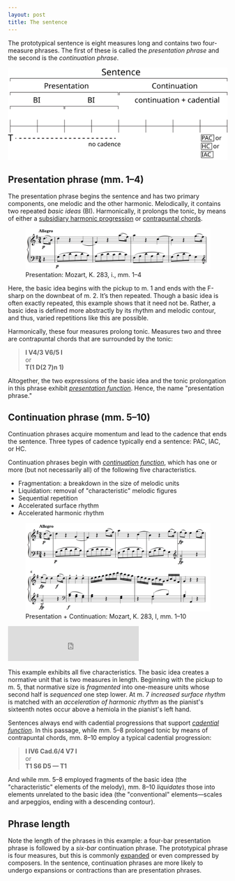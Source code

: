```yaml
---
layout: post
title: The sentence
---
```


The prototypical sentence is eight measures long and contains two four-measure phrases. The first of these is called the _presentation phrase_ and the second is the _continuation phrase_.

<img src="Graphics/ClassicalThemes/sentence.svg" alt="sentence">

## Presentation phrase (mm. 1–4)

The presentation phrase begins the sentence and has two primary components, one melodic and the other harmonic. Melodically, it contains two repeated _basic ideas_ (BI). Harmonically, it prolongs the tonic, by means of either a [subsidiary harmonic progression](harmonicSyntax2.html#subsidiary-harmonic-progressions) or [contrapuntal chords](harmonicSyntax2.html#contrapuntal-prolongation-passing-chord).

<figure>	
  <img src="Graphics/form/k283-presentation.png" alt="k283-presentation">
  <figcaption>Presentation: Mozart, K. 283, i., mm. 1–4</figcaption>
</figure>

Here, the basic idea begins with the pickup to m. 1 and ends with the F-sharp on the downbeat of m. 2. It’s then repeated. Though a basic idea is often exactly repeated, this example shows that it need not be. Rather, a basic idea is defined more abstractly by its rhythm and melodic contour, and thus, varied repetitions like this are possible.

Harmonically, these four measures prolong tonic. Measures two and three are contrapuntal chords that are surrounded by the tonic:

> **I V4/3 V6/5 I**  
> or  
> **T(1 D(2 7)n 1)**

Altogether, the two expressions of the basic idea and the tonic prolongation in this phrase exhibit [_presentation function_](themeFunctions.html#presentation). Hence, the name "presentation phrase."

## Continuation phrase (mm. 5–10)

Continuation phrases acquire momentum and lead to the cadence that ends the sentence. Three types of cadence typically end a sentence: PAC, IAC, or HC.

Continuation phrases begin with [_continuation function_](themeFunctions.html#continuation-function), which has one or more (but not necessarily all) of the following five characteristics.

- Fragmentation: a breakdown in the size of melodic units
- Liquidation: removal of "characteristic" melodic figures
- Sequential repetition
- Accelerated surface rhythm
- Accelerated harmonic rhythm

<figure>	
  <img src="Graphics/form/k283.png">
  <figcaption>Presentation + Continuation: Mozart, K. 283, I, mm. 1–10</figcaption>
</figure>

<iframe src="https://embed.spotify.com/?uri=spotify:track:1sknTFvB6zFOtSoyDcqM23" width="300" height="80" frameborder="0" allowtransparency="true"></iframe><br/>

This example exhibits all five characteristics. The basic idea creates a normative unit that is two measures in length. Beginning with the pickup to m. 5, that normative size is _fragmented_ into one-measure units whose second half is _sequenced_ one step lower. At m. 7 _increased surface rhythm_ is matched with an _acceleration of harmonic rhythm_ as the pianist's sixteenth notes occur above a hemiola in the pianist's left hand.

Sentences always end with cadential progressions that support [_cadential function_](themeFunctions.html#cadential-function). In this passage, while mm. 5–8 prolonged tonic by means of contrapuntal chords, mm. 8–10 employ a typical cadential progression:

> **I IV6 Cad.6/4 V7 I**  
> or  
> **T1 S6 D5 — T1**

And while mm. 5–8 employed fragments of the basic idea (the "characteristic" elements of the melody), mm. 8–10 _liquidates_ those into elements unrelated to the basic idea (the "conventional" elements—scales and arpeggios, ending with a descending contour).

## Phrase length

Note the length of the phrases in this example: a four-bar presentation phrase is followed by a _six-bar_ continuation phrase. The prototypical phrase is four measures, but this is commonly [expanded](internalExpansions.html) or even compressed by composers. In the sentence, continuation phrases are more likely to undergo expansions or contractions than are presentation phrases.
